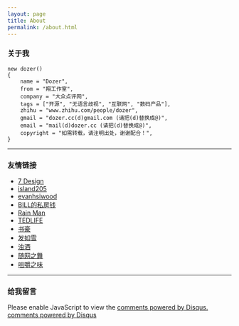 ```yaml
---
layout: page
title: About
permalink: /about.html
---
```

### 关于我

	new dozer()
	{
	    name = "Dozer",
	    from = "翔工作室",
	    company = "大众点评网",
	    tags = ["开源", "无语言歧视", "互联网", "数码产品"],
	    zhihu = "www.zhihu.com/people/dozer",
	    gmail = "dozer.cc(d)gmail.com (请把(d)替换成@)",
	    email = "mail(d)dozer.cc (请把(d)替换成@)",
	    copyright = "如需转载，请注明出处，谢谢配合！",
	}

--------

### 友情链接

* [7 Design](http://www.zcool.com.cn/u/483558/)
* [island205](http://island205.com/)
* [evanhsiwood](http://evanhsiwood.com/)
* [BILL的私房钱](http://jingege.github.io/)
* [Rain Man](http://www.cnblogs.com/rainman/)
* [TEDLIFE](http://www.tedlife.com)
* [书豪](http://caosh.me/)
* [发如雪](http://www.cnblogs.com/faruxue/)
* [浊酒](http://blog.xujif.com/)
* [随网之舞](http://dancewithnet.com/)
* [咀嚼之味](http://jerryzou.com/)

--------

### 给我留言

<div id="disqus_thread"></div>
<script type="text/javascript">
var disqus_shortname = 'dozer';
        (function() {
            var dsq = document.createElement('script'); dsq.type = 'text/javascript'; dsq.async = true;
            dsq.src = '//' + disqus_shortname + '.disqus.com/embed.js';
            (document.getElementsByTagName('head')[0] || document.getElementsByTagName('body')[0]).appendChild(dsq);
        })();
</script>
<noscript>Please enable JavaScript to view the <a href="http://disqus.com/?ref_noscript">comments powered by Disqus.</a></noscript>
<a href="http://disqus.com" class="dsq-brlink">comments powered by <span class="logo-disqus">Disqus</span></a>

